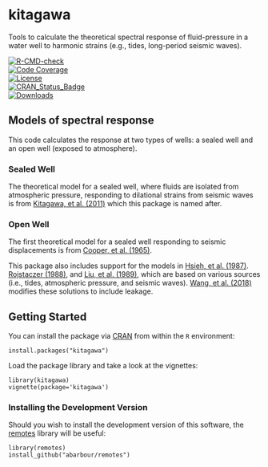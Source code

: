 # kitagawa

Tools to calculate the theoretical spectral response 
of fluid-pressure in a water well
to harmonic strains (e.g., tides, long-period seismic waves).

  <!-- badges: start -->
  [![R-CMD-check](https://github.com/abarbour/kitagawa/actions/workflows/R-CMD-check.yaml/badge.svg)](https://github.com/abarbour/kitagawa/actions/workflows/R-CMD-check.yaml)\
[![Code Coverage](https://codecov.io/gh/abarbour/kitagawa/branch/master/graph/badge.svg)](https://codecov.io/gh/abarbour/kitagawa?branch=master)\
[![License](https://img.shields.io/badge/license-GPL-orange.svg)](https://www.gnu.org/licenses/gpl-2.0.html)\
[![CRAN\_Status\_Badge](https://www.r-pkg.org/badges/version/kitagawa)](https://cran.r-project.org/package=kitagawa)\
[![Downloads](https://cranlogs.r-pkg.org/badges/kitagawa)](https://www.r-pkg.org/pkg/kitagawa)
  <!-- badges: end -->
  
## Models of spectral response

This code calculates the response at two types of wells: a sealed well and
an open well (exposed to atmosphere).

### Sealed Well

The theoretical model for a sealed well, where fluids are isolated from atmospheric pressure, 
responding to dilational strains from seismic waves is from 
[Kitagawa, et al. (2011)](https://doi.org/10.1029/2010JB007794 "Frequency characteristics of the response of water pressure in a closed well to volumetric strain in the high-frequency domain") which this package is named after.

### Open Well

The first theoretical model for a sealed well responding to seismic displacements is from 
[Cooper, et al. (1965)](https://doi.org/10.1029/JZ070i016p03915 "The response of well-aquifer systems to seismic waves").

This package also includes support for the models in
[Hsieh, et al. (1987)](https://doi.org/10.1029/WR023i010p01824 "Determination of aquifer transmissivity from Earth tide analysis").
[Rojstaczer (1988)](https://doi.org/10.1029/JB093iB11p13619 "Intermediate period response of water levels in wells to crustal strain: Sensitivity and noise level"), and
[Liu, et al. (1989)](https://doi.org/10.1029/JB094iB07p09453 "Seismically induced water level fluctuations in the Wali Well, Beijing, China"), which are based on various sources (i.e., tides, atmospheric pressure, and seismic waves).
[Wang, et al. (2018)](https://doi.org/10.1029/2018WR022793 "Tidal Response of Groundwater in a LeakyAquifer—Application to Oklahoma") modifies these solutions to include leakage.
## Getting Started

You can install the package via
[CRAN](https://cran.r-project.org/package=kitagawa)
from within the `R` environment:

    install.packages("kitagawa")

Load the package library and take a look at the vignettes:

    library(kitagawa)
    vignette(package='kitagawa')
    
### Installing the Development Version

Should you wish to install the development version
of this software, the [remotes][2] library
will be useful:

    library(remotes)
    install_github("abarbour/remotes")

[2]: https://cran.r-project.org/package=remotes
